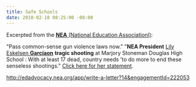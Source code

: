 ```yaml
---
title: Safe Schools
date: 2018-02-18 08:25:00 -08:00
---
```


Excerpted from the [**NEA** (National Education Associationl)](http://www.nea.org/):

"Pass common-sense gun violence laws now."
"**NEA President** [Lily Eskelsen **Garcíaon**](http://www.nea.org/home/NEA-President-Profile.html) **tragic shooting** at Marjory Stoneman Douglas High School : With at least 17 dead, country needs 'to do more to end these senseless shootings."  [Click here for her statement](http://www.nea.org/home/72759.htm). 




http://edadvocacy.nea.org/app/write-a-letter?14&engagementId=222053